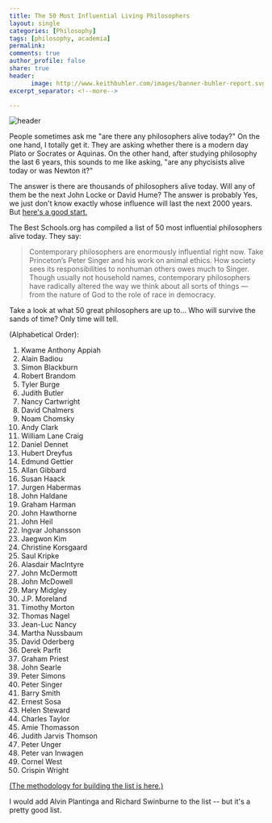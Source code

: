 ```yaml
---
title: The 50 Most Influential Living Philosophers
layout: single
categories: [Philosophy]
tags: [philosophy, academia]
permalink: 
comments: true
author_profile: false
share: true
header:
      image: http://www.keithbuhler.com/images/banner-buhler-report.svg
excerpt_separator: <!--more-->

---
```


![header](http://74g2t4f911l3d46ma3e1dgr1.wpengine.netdna-cdn.com/wp-content/uploads/2016/07/50-most-influential-living-philosophers4-740x416.jpg)


People sometimes ask me "are there any philosophers alive today?" On the one hand, I totally get it. They are asking whether there is a modern day Plato or Socrates or Aquinas. On the other hand, after studying philosophy the last 6 years, this sounds to me like asking, "are any phycisists alive today or was Newton it?" 

The answer is there are thousands of philosophers alive today. Will any of them be the next John Locke or David Hume? The answer is probably Yes, we just don't know exactly whose influence will last the next 2000 years. But [here's a good start.](http://www.thebestschools.org/features/most-influential-living-philosophers/)

The Best Schools.org has compiled a list of 50 most influential philosophers alive today. They say: 

>Contemporary philosophers are enormously influential right now. Take Princeton’s Peter Singer and his work on animal ethics. How society sees its responsibilities to nonhuman others owes much to Singer. Though usually not household names, contemporary philosophers have radically altered the way we think about all sorts of things — from the nature of God to the role of race in democracy.

Take a look at what 50 great philosophers are up to... Who will survive the sands of time? Only time will tell. 

(Alphabetical Order):   
1. Kwame Anthony Appiah  
2. Alain Badiou  
3. Simon Blackburn  
4. Robert Brandom  
5. Tyler Burge  
6. Judith Butler  
7. Nancy Cartwright  
8. David Chalmers  
9. Noam Chomsky  
10. Andy Clark  
11. William Lane Craig  
12. Daniel Dennet  
13. Hubert Dreyfus  
14. Edmund Gettier  
15. Allan Gibbard  
16. Susan Haack  
17. Jurgen Habermas  
18. John Haldane  
19. Graham Harman  
20. John Hawthorne  
21. John Heil  
22. Ingvar Johansson  
23. Jaegwon Kim  
24. Christine Korsgaard  
25. Saul Kripke  
26. Alasdair MacIntyre  
27. John McDermott  
28. John McDowell  
29. Mary Midgley  
30. J.P. Moreland  
31. Timothy Morton  
32. Thomas Nagel  
33. Jean-Luc Nancy  
34. Martha Nussbaum  
35. David Oderberg  
36. Derek Parfit  
37. Graham Priest  
38. John Searle  
39. Peter Simons  
40. Peter Singer  
41. Barry Smith  
42. Ernest Sosa  
43. Helen Steward  
44. Charles Taylor  
45. Amie Thomasson  
46. Judith Jarvis Thomson  
47. Peter Unger  
48. Peter van Inwagen  
49. Cornel West  
50. Crispin Wright  


[(The methodology for building the list is here.)](http://www.thebestschools.org/features/most-influential-living-philosophers/selection-methodology/) 

I would add Alvin Plantinga and Richard Swinburne to the list -- but it's a pretty good list.

<!--more-->
